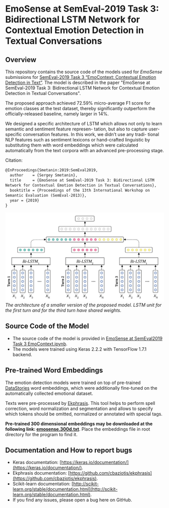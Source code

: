 # EmoSense at SemEval-2019 Task 3: Bidirectional LSTM Network for Contextual Emotion Detection in Textual Conversations

## Overview
This repository contains the source code of the models used for _EmoSense_ submissions
for [SemEval-2019 Task 3 “EmoContext: Contextual Emotion Detection in Text”](https://www.humanizing-ai.com/emocontext.html).
The model is described in the paper 
"EmoSense at SemEval-2019 Task 3: Bidirectional LSTM Network for Contextual Emotion Detection in Textual Conversations".

The proposed approach achieved 72.59% micro-average F1 score for emotion classes at the test dataset, thereby significantly outperform the officially-released baseline, namely larger in 14%.

We designed a specific architecture of LSTM which allows not only to learn semantic and sentiment feature represen- tation, but also to capture user-specific conversation features. In this work, we didn’t use any tradi- tional NLP features such as sentiment lexicons or hand-crafted linguistic by substituting them with word embeddings which were calculated automatically from the text corpora with an advanced pre-processing stage.

Citation:
```
@InProceedings{Smetanin:2019:SemEval2019,
  author    = {Sergey Smetanin},
  title     = {EmoSense at SemEval-2019 Task 3: Bidirectional LSTM Network for Contextual Emotion Detection in Textual Conversations},
  booktitle = {Proceedings of the 13th International Workshop on Semantic Evaluation (SemEval-2013)},
  year = {2019}
}
```
![MSA](static/architecture.png)
*The architecture of a smaller version of the proposed model. LSTM unit for the first turn and for the third turn have shared weights.*

## Source Code of the Model
* The source code of the model is provided in
[EmoSense at SemEval2019 Task 3 EmoContext.ipynb](https://github.com/sismetanin/emosense-semeval2019-task3-emocontext/blob/master/EmoSense%20at%20SemEval2019%20Task%203%20EmoContext.ipynb).
* The models were trained using Keras 2.2.2 with TensorFlow 1.7.1 backend.

## Pre-trained Word Embeddings
The emotion detection models were trained on top of pre-trained [DataStories](https://github.com/cbaziotis/datastories-semeval2017-task4) word embeddings, which were additionally fine-tuned on the automatically collected emotional dataset.

Texts were pre-processed by [Ekphrasis](https://github.com/cbaziotis/ekphrasis). This tool helps to perform spell correction, word normalization and segmentation and allows to specify which tokens should be omitted, normalized or annotated with special tags. 

**Pre-trained 300 dimensional embeddings may be downloaded at the following link: [emosense.300d.txt](https://yadi.sk/d/w-9Qzaa68gmeNA)**. Place the embeddings file in root directory for the program to find it.

## Documentation and How to report bugs
* Keras documentation: [https://keras.io/documentation/](https://keras.io/documentation/).
* Ekphrasis documentation: [https://github.com/cbaziotis/ekphrasis](https://github.com/cbaziotis/ekphrasis).
* Scikit-learn documentation: [http://scikit-learn.org/stable/documentation.html](http://scikit-learn.org/stable/documentation.html). 
* If you find any issues, please open a bug here on GitHub.